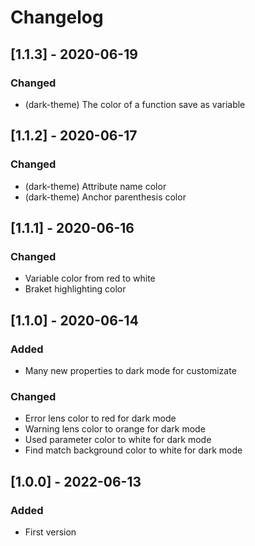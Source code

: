 # Changelog

## [1.1.3] - 2020-06-19

### Changed

- (dark-theme) The color of a function save as variable

## [1.1.2] - 2020-06-17

### Changed

- (dark-theme) Attribute name color
- (dark-theme) Anchor parenthesis color

## [1.1.1] - 2020-06-16

### Changed

- Variable color from red to white
- Braket highlighting color

## [1.1.0] - 2020-06-14

### Added

- Many new properties to dark mode for customizate

### Changed

- Error lens color to red for dark mode
- Warning lens color to orange for dark mode
- Used parameter color to white for dark mode
- Find match background color to white for dark mode

## [1.0.0] - 2022-06-13

### Added

- First version
